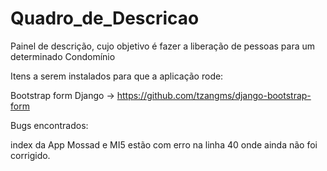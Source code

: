 # Quadro_de_Descricao
Painel de descrição, cujo objetivo é fazer a liberação de pessoas para um determinado Condomínio

Itens a serem instalados para que a aplicação rode:

Bootstrap form Django -> https://github.com/tzangms/django-bootstrap-form

Bugs encontrados:

index da App Mossad e MI5 estão com erro na linha 40 onde ainda não foi corrigido.
